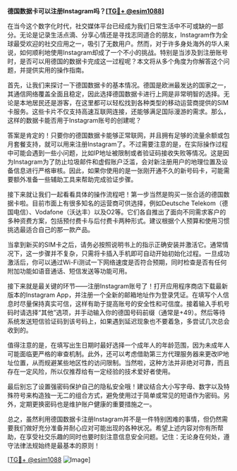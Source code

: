 **德国数据卡可以注册Instagram吗？[[TG💪+ @esim1088](https://t.me/s/esim1088)]**

在当今这个数字化时代，社交媒体平台已经成为我们日常生活中不可或缺的一部分。无论是记录生活点滴、分享心情还是寻找志同道合的朋友，Instagram作为全球最受欢迎的社交应用之一，吸引了无数用户。然而，对于许多身处海外的华人来说，如何顺利地使用Instagram却成了一个不小的挑战。特别是当涉及到注册账号时，是否可以用德国的数据卡完成这一过程呢？本文将从多个角度为你解答这个问题，并提供实用的操作指南。

首先，让我们来探讨一下德国数据卡的基本情况。德国是欧洲最发达的国家之一，其通信网络覆盖全面且稳定，因此选择德国数据卡进行上网是非常明智的选择。无论是本地居民还是游客，在这里都可以轻松找到各种类型的移动运营商提供的SIM卡服务。这些卡片不仅支持高速互联网连接，还能够满足国际漫游的需求。那么，这样的数据卡能否用于Instagram账号的创建呢？

答案是肯定的！只要你的德国数据卡能够正常联网，并且拥有足够的流量余额或包月套餐支持，就可以用来注册Instagram了。不过需要注意的是，在实际操作过程中可能会遇到一些小问题，比如IP地址被限制或者验证码接收失败等情况。这是因为Instagram为了防止垃圾邮件和虚假账户泛滥，会对新注册用户的地理位置及设备信息进行严格审核。因此，如果你使用的是一张刚开通不久的新号码卡，可能需要额外准备一些辅助工具来帮助完成验证步骤。

接下来就让我们一起看看具体的操作流程吧！第一步当然是购买一张合适的德国数据卡啦。目前市面上有很多知名的运营商可供选择，例如Deutsche Telekom（德国电信）、Vodafone（沃达丰）以及O2等。它们各自推出了面向不同需求客户的多种资费方案，包括预付费卡与后付费卡两种形式。建议根据个人预算和使用习惯挑选最适合自己的那一款产品。

当拿到新买的SIM卡之后，请务必按照说明书上的指示正确安装并激活它。通常情况下，这一步骤并不复杂，只需将卡插入手机即可自动开始初始化过程。一旦成功激活后，你可以通过Wi-Fi测试一下网络速度是否符合预期，同时检查是否有任何附加功能如语音通话、短信发送等功能可用。

接下来就是最关键的环节——注册Instagram账号了！打开应用程序商店下载最新版本的Instagram App，并注册一个全新的邮箱地址作为登录凭证。在填写个人信息时尽量保持真实可信，这样有助于提高账号的安全性和可信度。接着输入手机号码时请选择“其他”选项，并手动输入你的德国号码前缀（通常是+49）。然后等待系统发送短信验证码到该号码上，如果遇到延迟现象也不要着急，多尝试几次总会收到的。

值得注意的是，在填写出生日期时最好选择一个成年人的年龄范围，因为未成年人可能面临更严格的审查机制。此外，还可以考虑借助第三方代理服务器来更改IP地址位置，从而规避某些地区性的访问限制。当然啦，这种方法并非绝对可靠，而且存在一定风险，所以仅推荐给有一定经验的技术爱好者使用。

最后别忘了设置强密码保护自己的隐私安全哦！建议结合大小写字母、数字以及特殊符号来构造独一无二的组合方式，避免使用过于简单或常见的短语作为密码。另外，定期更换密码也是维护账户健康的重要措施之一。

总之，虽然利用德国数据卡注册Instagram并不是一件特别困难的事情，但仍然需要我们做好充分准备并耐心应对可能出现的各种状况。希望上述内容对你有所帮助，在享受社交乐趣的同时也要时刻注意信息安全问题。记住：无论身在何处，遵守法律法规始终是最基本的原则！

[[TG💪+ @esim1088](https://t.me/s/esim1088) ![Image](https://i.postimg.cc/4NQfJmqS/Snipaste-2025-05-13-00-14-12.png)]